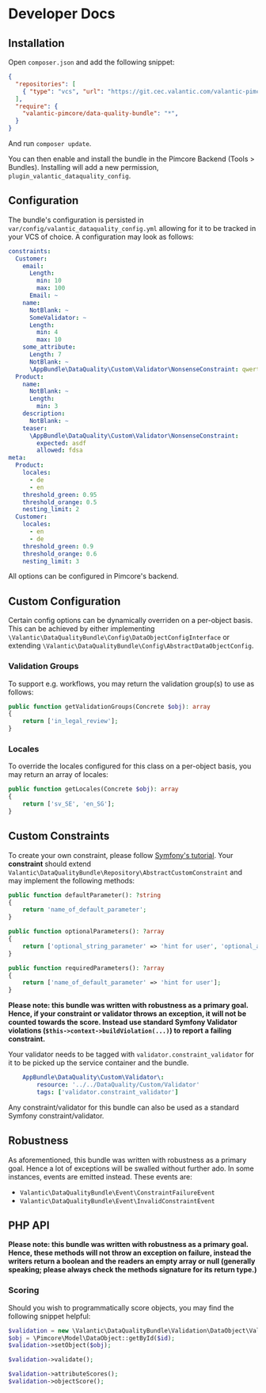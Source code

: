 # Developer Docs

## Installation

Open `composer.json` and add the following snippet:

```json
{
  "repositories": [
    { "type": "vcs", "url": "https://git.cec.valantic.com/valantic-pimcore/data-quality-bundle" }
  ],
  "require": {
    "valantic-pimcore/data-quality-bundle": "*",
  }
}
```

And run `composer update`.

You can then enable and install the bundle in the Pimcore Backend (Tools > Bundles). Installing will add a new permission, `plugin_valantic_dataquality_config`.

## Configuration

The bundle's configuration is persisted in `var/config/valantic_dataquality_config.yml` allowing for it to be tracked in your VCS of choice. A configuration may look as follows:

```yaml
constraints:
  Customer:
    email:
      Length:
        min: 10
        max: 100
      Email: ~
    name:
      NotBlank: ~
      SomeValidator: ~
      Length:
        min: 4
        max: 10
    some_attribute:
      Length: 7
      NotBlank: ~
      \AppBundle\DataQuality\Custom\Validator\NonsenseConstraint: qwertz
  Product:
    name:
      NotBlank: ~
      Length:
        min: 3
    description:
      NotBlank: ~
    teaser:
      \AppBundle\DataQuality\Custom\Validator\NonsenseConstraint:
        expected: asdf
        allowed: fdsa
meta:
  Product:
    locales:
      - de
      - en
    threshold_green: 0.95
    threshold_orange: 0.5
    nesting_limit: 2
  Customer:
    locales:
      - en
      - de
    threshold_green: 0.9
    threshold_orange: 0.6
    nesting_limit: 3
```

All options can be configured in Pimcore's backend.

## Custom Configuration

Certain config options can be dynamically overriden on a per-object basis. This can be achieved by either implementing `\Valantic\DataQualityBundle\Config\DataObjectConfigInterface` or extending `\Valantic\DataQualityBundle\Config\AbstractDataObjectConfig`.

### Validation Groups

To support e.g. workflows, you may return the validation group(s) to use as follows:

```php
public function getValidationGroups(Concrete $obj): array
{
    return ['in_legal_review'];
}
```

### Locales

To override the locales configured for this class on a per-object basis, you may return an array of locales:

```php
public function getLocales(Concrete $obj): array
{
    return ['sv_SE', 'en_SG'];
}
```

## Custom Constraints

To create your own constraint, please follow [Symfony's tutorial](https://symfony.com/doc/4.4/validation/custom_constraint.html). Your **constraint** should extend `Valantic\DataQualityBundle\Repository\AbstractCustomConstraint` and may implement the following methods:

```php
public function defaultParameter(): ?string
{
    return 'name_of_default_parameter';
}

public function optionalParameters(): ?array
{
    return ['optional_string_parameter' => 'hint for user', 'optional_array_parameter' => ['hint', 'for', 'user'], 'optional_boolean_parameter' => true, 'optional_numeric_parameter' => 3.14];
}

public function requiredParameters(): ?array
{
    return ['name_of_default_parameter' => 'hint for user'];
}
```

**Please note: this bundle was written with robustness as a primary goal. Hence, if your constraint or validator throws an exception, it will not be counted towards the score. Instead use standard Symfony Validator violations (`$this->context->buildViolation(...)`) to report a failing constraint.**

Your validator needs to be tagged with `validator.constraint_validator` for it to be picked up the service container and the bundle.

```yaml
    AppBundle\DataQuality\Custom\Validator\:
        resource: '../../DataQuality/Custom/Validator'
        tags: ['validator.constraint_validator']
```

Any constraint/validator for this bundle can also be used as a standard Symfony constraint/validator.

## Robustness

As aforementioned, this bundle was written with robustness as a primary goal. Hence a lot of exceptions will be swalled without further ado. In some instances, events are emitted instead. These events are:

- `Valantic\DataQualityBundle\Event\ConstraintFailureEvent`
- `Valantic\DataQualityBundle\Event\InvalidConstraintEvent`

## PHP API

**Please note: this bundle was written with robustness as a primary goal. Hence, these methods will not throw an exception on failure, instead the writers return a boolean and the readers an empty array or null (generally speaking; please always check the methods signature for its return type.)**


### Scoring

Should you wish to programmatically score objects, you may find the following snippet helpful:

```php
$validation = new \Valantic\DataQualityBundle\Validation\DataObject\Validate(); // use service injection
$obj = \Pimcore\Model\DataObject::getById($id);
$validation->setObject($obj);

$validation->validate();

$validation->attributeScores();
$validation->objectScore();
```
